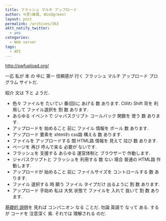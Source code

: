 ```yaml
---
title: フラッシュ マルチ アップロード
author: 녹풍(綠風, Windgreen)
layout: post
permalink: /archives/363
aktt_notify_twitter:
  - yes
categories:
  - Web server
tags:
  - API
---
```

<a target="_blank" href="http://swfupload.org/">http://swfupload.org/</a>

一応 私が 本 の 中に 第一 信頼感が 行く フラッシュ マルチ アップロード プログラム サイトだ.

紹介 文は 下と ようだ.

*   色々 ファイルを たいてい 番(回)に あげる 数 あります. Ctilわ Shift 背を 利用して ファイル選択を 割 数 あります.
*   あらゆる イベントで ジャバスクリプト コールバック 関数を 使う 数 あります.
*   アップロードを 始めること 前に ファイル 情報を ボール 数 あります.
*   アップロード 要素を xhtmlわ css路 構える 数 あります.
*   ファイルを アップロードする 間 HTML路 情報を 見えて 竝び 数 あります.
*   ページを 再び 呼んで来る 必要が ないです.
*   フラッシュを 支援する あらゆる 運営体制と ブラウザーで 作動します.
*   ジャバスクリプトと フラッシュを 利用する 数 ない 場合 普通の HTML路 作動します.
*   アップロードが 始めること 前に ファイルサイズを コントロールする 数 あります.
*   ファイル 選択する 時 願う ファイル タイプだけ 出るように 割 数 あります.
*   アップロード 手始め 私は 大気 状態で ファイルを 入れて 抜いて 割 数 あります.

<a target="_blank" href="http://demo.swfupload.org/Documentation/#gettingstarted">基礎的 説明</a>を 見れば コンパニオン なる ことだ. 勿論 英語で なって ある. するが コードを 注意深く 紫. それでは 理解される のだ.